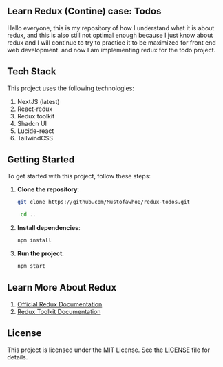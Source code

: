 ## Learn Redux (Contine) case: Todos

Hello everyone, this is my repository of how I understand what it is about redux, and this is also still not optimal enough because I just know about redux and I will continue to try to practice it to be maximized for front end web development. and now I am implementing redux for the todo project.

## Tech Stack

This project uses the following technologies:

1. NextJS (latest)
2. React-redux
3. Redux toolkit
4. Shadcn UI
5. Lucide-react
6. TailwindCSS

## Getting Started

To get started with this project, follow these steps:

1. **Clone the repository**:

   ```bash
   git clone https://github.com/Mustofawho0/redux-todos.git
   ```

   ```bash
    cd ..
   ```

2. **Install dependencies**:

   ```bash
   npm install
   ```

3. **Run the project**:
   ```bash
   npm start
   ```

## Learn More About Redux

1. [Official Redux Documentation](https://redux.js.org/)
2. [Redux Toolkit Documentation](https://redux-toolkit.js.org/)

## License

This project is licensed under the MIT License. See the [LICENSE](https://opensource.org/license/mit) file for details.
